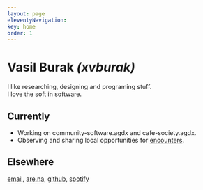 ```yaml
---
layout: page
eleventyNavigation:
key: home
order: 1
---
```


# Vasil Burak *(xvburak)*
I like researching, designing and programing stuff. <br> I love the soft in software.

## Currently
- Working on community-software.agdx and cafe-society.agdx.
- Observing and sharing local opportunities for [encounters](https://brno.encounter.tips/).

## Elsewhere
[email](mailto:burak.vasil@gmail.com), [are.na](https://are.na/xvburak), [github](https://github.com/xvburak), [spotify](https://open.spotify.com/user/b8x6za2revm4efzdovn8ocz9d?si=d354815040c24456)
